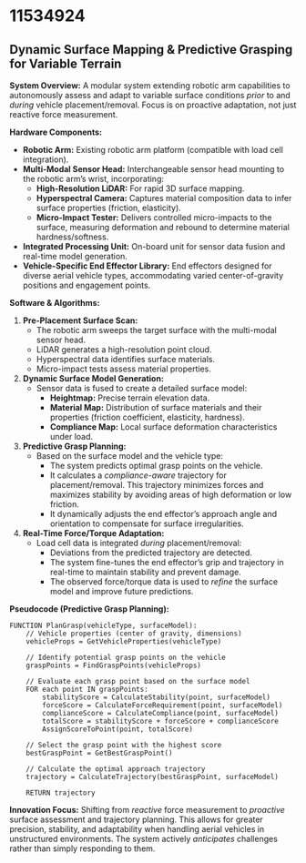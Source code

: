 # 11534924

## Dynamic Surface Mapping & Predictive Grasping for Variable Terrain

**System Overview:** A modular system extending robotic arm capabilities to autonomously assess and adapt to variable surface conditions *prior* to and *during* vehicle placement/removal. Focus is on proactive adaptation, not just reactive force measurement.

**Hardware Components:**

*   **Robotic Arm:** Existing robotic arm platform (compatible with load cell integration).
*   **Multi-Modal Sensor Head:** Interchangeable sensor head mounting to the robotic arm’s wrist, incorporating:
    *   **High-Resolution LiDAR:** For rapid 3D surface mapping.
    *   **Hyperspectral Camera:** Captures material composition data to infer surface properties (friction, elasticity).
    *   **Micro-Impact Tester:** Delivers controlled micro-impacts to the surface, measuring deformation and rebound to determine material hardness/softness.
*   **Integrated Processing Unit:** On-board unit for sensor data fusion and real-time model generation.
*   **Vehicle-Specific End Effector Library:**  End effectors designed for diverse aerial vehicle types, accommodating varied center-of-gravity positions and engagement points.

**Software & Algorithms:**

1.  **Pre-Placement Surface Scan:** 
    *   The robotic arm sweeps the target surface with the multi-modal sensor head.
    *   LiDAR generates a high-resolution point cloud.
    *   Hyperspectral data identifies surface materials.
    *   Micro-impact tests assess material properties.
2.  **Dynamic Surface Model Generation:** 
    *   Sensor data is fused to create a detailed surface model:
        *   **Heightmap:** Precise terrain elevation data.
        *   **Material Map:** Distribution of surface materials and their properties (friction coefficient, elasticity, hardness).
        *   **Compliance Map:** Local surface deformation characteristics under load.
3.  **Predictive Grasp Planning:**
    *   Based on the surface model and the vehicle type:
        *   The system predicts optimal grasp points on the vehicle.
        *   It calculates a *compliance-aware* trajectory for placement/removal. This trajectory minimizes forces and maximizes stability by avoiding areas of high deformation or low friction.
        *   It dynamically adjusts the end effector’s approach angle and orientation to compensate for surface irregularities.
4.  **Real-Time Force/Torque Adaptation:**
    *   Load cell data is integrated *during* placement/removal:
        *   Deviations from the predicted trajectory are detected.
        *   The system fine-tunes the end effector’s grip and trajectory in real-time to maintain stability and prevent damage.
        *   The observed force/torque data is used to *refine* the surface model and improve future predictions.

**Pseudocode (Predictive Grasp Planning):**

```
FUNCTION PlanGrasp(vehicleType, surfaceModel):
    // Vehicle properties (center of gravity, dimensions)
    vehicleProps = GetVehicleProperties(vehicleType)

    // Identify potential grasp points on the vehicle
    graspPoints = FindGraspPoints(vehicleProps)

    // Evaluate each grasp point based on the surface model
    FOR each point IN graspPoints:
        stabilityScore = CalculateStability(point, surfaceModel)
        forceScore = CalculateForceRequirement(point, surfaceModel)
        complianceScore = CalculateCompliance(point, surfaceModel)
        totalScore = stabilityScore + forceScore + complianceScore
        AssignScoreToPoint(point, totalScore)

    // Select the grasp point with the highest score
    bestGraspPoint = GetBestGraspPoint()

    // Calculate the optimal approach trajectory
    trajectory = CalculateTrajectory(bestGraspPoint, surfaceModel)

    RETURN trajectory
```

**Innovation Focus:**  Shifting from *reactive* force measurement to *proactive* surface assessment and trajectory planning. This allows for greater precision, stability, and adaptability when handling aerial vehicles in unstructured environments.  The system actively *anticipates* challenges rather than simply responding to them.